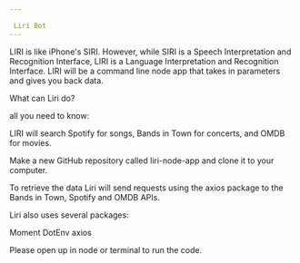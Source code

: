 ```yaml
---

 Liri Bot
---
```


LIRI is like iPhone's SIRI. However, while SIRI is a Speech Interpretation and Recognition Interface, LIRI is a Language Interpretation and Recognition Interface. LIRI will be a command line node app that takes in parameters and gives you back data.


What can Liri do?

all you need to know:

LIRI will search Spotify for songs, Bands in Town for concerts, and OMDB for movies.

Make a new GitHub repository called liri-node-app and clone it to your computer.

To retrieve the data Liri will send requests using the axios package to the Bands in Town, Spotify and OMDB APIs. 


Liri also uses several packages:

Moment
DotEnv
axios



Please open up in node or terminal to run the code.


